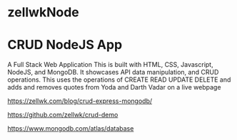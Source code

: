 # zellwkNode
# CRUD NodeJS App
A Full Stack Web Application
This is built with HTML, CSS, Javascript, NodeJS, and MongoDB. It showcases API data manipulation, and CRUD operations.
This uses the operations of 
CREATE
READ
UPDATE
DELETE
and adds and removes quotes from Yoda and Darth Vadar on a live webpage


https://zellwk.com/blog/crud-express-mongodb/

https://github.com/zellwk/crud-demo

https://www.mongodb.com/atlas/database
